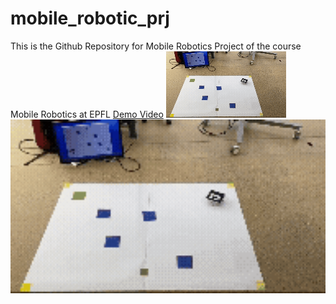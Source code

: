 # mobile_robotic_prj

This is the Github Repository for Mobile Robotics Project of the course Mobile Robotics at EPFL
[Demo Video](./MobileRobotics_Demo.mp4)
![Alt text](./MobileRobotics_Demo.gif)
<img src="./MobileRobotics_Demo.gif" alt="Alt text" width="800">
